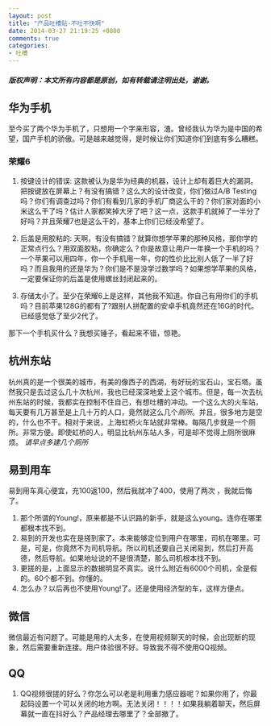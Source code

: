 ```yaml
---
layout: post
title: "产品吐槽贴-不吐不快啊"
date: 2014-03-27 21:19:25 +0800
comments: true
categories:
- 吐槽
---
```

##### 版权声明：本文所有内容都是原创，如有转载请注明出处，谢谢。

## 华为手机
至今买了两个华为手机了，只想用一个字来形容，渣。曾经我认为华为是中国的希望，国产手机的骄傲。可是越来越觉得，是时候让你们知道你们到底有多么糟糕。

### 荣耀6
1. 按键设计的错误: 这款被认为是华为经典的机器，设计上却有着巨大的漏洞。把按键放在屏幕上？有没有搞错？这么大的设计改变，你们做过A/B Testing吗？你们有调查过吗？你们有看到几家的手机厂商这么干的？你们家对面的小米这么干了吗？估计人家都笑掉大牙了吧？这一点，这款手机就掉了一半分了好吗？并且荣耀7也是这么干的，基本上你们已经没希望了。

2. 后盖是用胶粘的: 天啊，有没有搞错？就算你想学苹果的那种风格，那你学的正常点行么？用双面胶粘，你确定么？你是故意让用户一年换一个手机的吗？一个苹果可以用四年，你一个手机用一年，你的性价比比别人低了一半了好吗？而且我用的还是华为？你们是不是没学过数学吗？如果想学苹果的风格，一定要保证你的后盖是使用螺丝封闭起来的。

3. 存储太小了。至少在荣耀6上是这样，其他我不知道。你自己有用你们的手机吗？目前苹果128G的都有了?跟别人拼配置的安卓手机竟然还在16G的时代。已经感觉低了至少2代了。

那下一个手机买什么？我想买锤子，看起来不错，惊艳。

## 杭州东站
杭州真的是一个很美的城市，有美的像西子的西湖，有好玩的宝石山，宝石塔。虽然我只是去过这么几十次杭州，我也已经深深地爱上这个城市。但是，每一次去杭州东站的时候，我都实在控制不住自己，有想吐槽的冲动。一个这么大的火车站，每天要有几万甚至是上几十万的人口，竟然就这么几个*厕所*。并且，很多地方是空的，什么也不干。相对于来说，上海虹桥火车站就非常棒。每隔几步就是一个厕所。非常方便。即使虹桥的人，明显比杭州东站人多，可是却不觉得上厕所很麻烦。
*请早点多建几个厕所*

## 易到用车
易到用车真心便宜，充100返100，然后我就冲了400，使用了两次 ，我就后悔了。

1. 那个所谓的Young!，原来都是不认识路的新手，就是这么young。连你在哪里都根本找不到。
2. 易到的开发也实在是搓到家了。本来能够定位到用户在哪里，司机在哪里。可是，可是，你竟然不为司机导航。所以司机还要自己关闭易到，然后打开高德，然后导航。如果地址说的不是很清楚，那么司机根本找不到。
3. 更搓的是，上面显示的数据明显不真实。说什么附近有6000个司机，全是假的。60个都不到。你懂的。
4. 怎么办？以后再也不使用Young!了。还是使用经济型的车，这样方便点。

## 微信
微信最近有问题了。可能是用的人太多，在使用视频聊天的时候，会出现断的现象，然后需要重新连接。用户体验很不好。导致我不得不使用QQ视频。

## QQ

1. QQ视频很搓的好么？你怎么可以老是利用重力感应器呢？如果你用了，你最起码设置一个可以关闭的地方啊。无法关闭！！！！如果我躺着聊天，然后屏幕就一直在抖好么？产品经理去哪里了？全部撤了。

